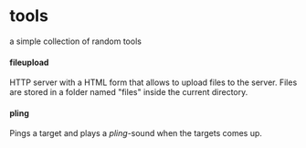 tools
=====

a simple collection of random tools


#### fileupload

HTTP server with a HTML form that allows to upload files to the server.
Files are stored in a folder named "files" inside the current directory.


#### pling

Pings a target and plays a *pling*-sound when the targets comes up.

